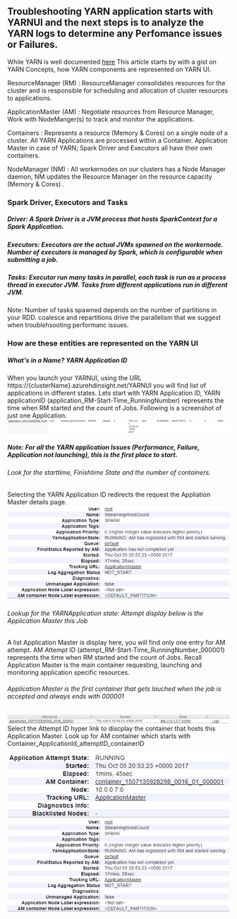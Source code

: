 ## Troubleshooting YARN application starts with YARNUI and the next steps is to analyze the YARN logs to determine any Perfomance issues or Failures.

While YARN is well documented [here](https://hortonworks.com/blog/apache-hadoop-yarn-concepts-and-applications/)
This article starts by with a gist on YARN Concepts, how YARN components are represented on YARN UI.

ResourceManager (RM) : ResourceManager consolidates resources for the cluster and is responsible for scheduling and allocation of cluster resources to applications.

ApplicationMaster (AM) : Negotiate resources from Resource Manager, Work with NodeManger(s) to track and monitor the applications.

Containers : Represents a resource (Memory & Cores) on a single node of a cluster. All YARN Applications are processed within a Container. Application Master in case of YARN; Spark Driver and Executors all have their own containers. 

NodeManager (NM) : All workernodes on our clusters has a Node Manager daemon, NM updates the Resource Manager on the resource capacity (Memory & Cores) .

### Spark Driver, Executors and Tasks
##### Driver: A Spark Driver is a JVM process that hosts SparkContext for a Spark Application.
##### Executors: Executors are the actual JVMs spawned on the workernode. Number of executors is managed by Spark, which is configurable when submitting a job.
##### Tasks: Executor run many tasks in parallel, each task is run as a process thread in executor JVM. Tasks from different applications run in different JVM.
Note: Number of tasks spawned depends on the number of partitions in your RDD. coalesce and repartitions drive the parallelism that we suggest when troublehsooting performanc issues.

### How are these entities are represented on the YARN UI
##### What's in a Name? YARN Application ID 
When you launch your YARNUI, using the URL https://{clusterName}.azurehdinsight.net/YARNUI you will find list of applications in different states. Lets start with YARN Application ID, YARN applicationID (application_RM-Start-Time_RunningNumber) represents the time when RM started and the count of Jobs. Following is a screenshot of just one Application.
![Alt text](media/troubleshooting-spark-performance/image01.PNG)

##### Note: For all the YARN application Issues (Performance, Failure, Application not launching), this is the first place to start.
###### Look for the starttime, Finishtime State and the number of containers.

Selecting the YARN Application ID redirects the request the Appliation Master details page.
![Alt text](media/troubleshooting-spark-performance/image05.PNG)

###### Lookup for the YARNApplication state: Attempt display below is the Application Master this Job

A list Application Master is display here, you will find only one entry for AM attempt.
AM Attempt ID (attempt_RM-Start-Time_RunningNumber_000001) represents the time when RM started and the count of Jobs.
Recall Application Master is the main container requesting, launching and monitoring application specific resources.

###### Application Master is the first container that gets lauched when the job is accepted and always ends with 000001


![Alt text](media/troubleshooting-spark-performance/image02.PNG)
Select the Attempt ID hyper link to discplay the container that hosts this Application Master.
Look up for AM container which starts with Container_ApplicationId_attemptID_containerID

![Alt text](media/troubleshooting-spark-performance/image04.PNG)
![Alt text](media/troubleshooting-spark-performance/image05.PNG)

 
    
